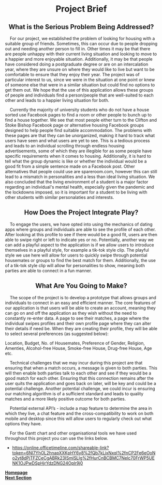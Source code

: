 <h1 align="center">Project Brief</h1>

<h2 align="center"> <b> What is the Serious Problem Being Addressed? </b> </h2>

<p>&nbsp;&nbsp;&nbsp;&nbsp;For our project, we established the problem of looking for housing with a suitable group of friends. Sometimes, this can occur due to people dropping out and needing another person to fill in. Other times it may be that there are people unhappy with their current living situation and looking to move to a happier and more enjoyable situation. Additionally, it may be that people have considered doing a postgraduate degree or are on an intercalation year, where they are unsure on where they would like to live but want to be comfortable to ensure that they enjoy their year. The project was of particular interest to us, since we were in the situation at one point or knew of someone else that were in a similar situation but could find no options to get them out. We hope that the use of this application allows these groups of people and individuals find a person/people that are well-suited to each other and leads to a happier living situation for both.</p>

<p>&nbsp;&nbsp;&nbsp;&nbsp;Currently the majority of university students who do not have a house sorted use Facebook pages to find a room or other people to bunch up to find a house together. We see that most people either turn to the Clifton and Stoke Bishop Facebook page or alternative housing Facebook groups designed to help people find suitable accommodation. The problems with these pages are that they can be unorganized, making it hard to track what users have seen and what users are yet to see. This is a tedious process and leads to an individual scrolling through endless housing advertisements, some of which they are illegible for as some people have specific requirements when it comes to housing. Additionally, it is hard to tell what the group dynamic is like or whether the individual would be a good fit from a simple sentence made on a Facebook post. Other alternatives that people could use are spareroom.com, however this can still lead to a mismatch in personalities and a less than ideal living situation. We also concluded that the living environment of a student is a major factor regarding an individual's mental health, especially given the pandemic and the lockdowns imposed, so it is important for a student to be living with other students with similar personalaties and interests.</p>

<h2 align="center"> <b> How Does the Project Integrate Play? </b> </h2>

<p>&nbsp;&nbsp;&nbsp;&nbsp;To engage the users, we have opted into using the mechanics of dating apps where groups and individuals are able to see the profile of each other. After looking at this profile to see if there would be a good fit, users are then able to swipe right or left to indicate yes or no. Potentially, another way we can add a playful aspect to the application is if we allow users to introduce themselves in a playful style, for example a tik-tok style clip. The playful style we use here will allow for users to quickly swipe through potential housemates or groups to find the best match for them. Additionally, the use of a tik-tok style clip will allow for personalities to show, meaning both parties are able to connect in a fun manner.</p>


<h2 align="center"> <b> What Are You Going to Make? </b> </h2>

<p>&nbsp;&nbsp;&nbsp;&nbsp;The scope of the project is to develop a prototype that allows groups and individuals to connect in an easy and efficient manner. The core features of our application is that users will be able to create an account, meaning they can go on and off the application as they wish without the need to constantly re-enter data. A page to see their matches, a page where the individual swipes profiles and their own profile page where they can alter their details if need be. When they are creating their profile, they will be able to select several preferences (as suggested below):

Location, Budget, No. of Housemates, Preference of Gender, Religion, Amenties, Alcohol-free House, Smoke-free House, Drug-free House, Age etc.

<p>&nbsp;&nbsp;&nbsp;&nbsp;Technical challenges that we may incur during this project are that ensuring that when a match occurs, a message is given to both parties. This will then enable both parties talk to each other and see if they would be a good match for each other. Ensuring that this connection remains after the user quits the application and goes back on later, will be key and could be a potential challenge. Another potential challenge, we could incur is ensuring our matching algorithm is of a sufficient standard and leads to quality matches and a more likely positive outcome for both parties.</p>

<p>&nbsp;&nbsp;&nbsp;&nbsp;Potential external API’s - include a map feature to determine the area in which they live, a chat feature and the cross-compatibility to work on both mobile and desktop since this will allow users to regularly check out what options they have.</p>

<p>&nbsp;&nbsp;&nbsp;&nbsp;For the Gantt chart and other organisational tools we have used throughout this project you can use the links below.</p>

- https://online.officetimeline.com/shareable-link?token=6NI7YhOL2hnapXXKpHY6y8%2fQb7kLjxNxql%2fnCP2Fe6eOoNo2yt8dPjTFZCeCgABRk23ISmlSLlg%2fHurCnBCBMC7Nelc70FrWP5UENK1OJPwDSpHjrYdzDNG24Oplr9j0


<a href="https://github.com/JaiRanchod/Desk-10-Software-Engineering-Group-Project">
<b>Homepage</b></a>
<br>
<a href="https://github.com/JaiRanchod/Desk-10-Software-Engineering-Group-Project/blob/main/Documentation%20Notes/Initial%20Ideas.md">
<b>Next Section</b></a>
